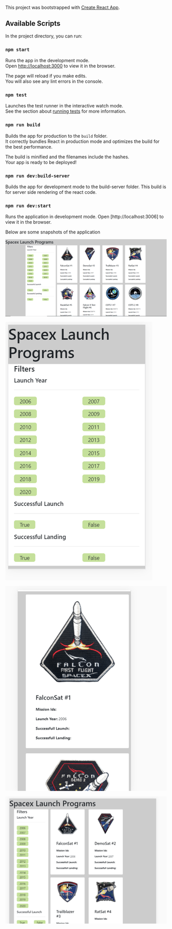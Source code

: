 This project was bootstrapped with [Create React App](https://github.com/facebook/create-react-app).

## Available Scripts

In the project directory, you can run:

### `npm start`

Runs the app in the development mode.<br />
Open [http://localhost:3000](http://localhost:3000) to view it in the browser.

The page will reload if you make edits.<br />
You will also see any lint errors in the console.

### `npm test`

Launches the test runner in the interactive watch mode.<br />
See the section about [running tests](https://facebook.github.io/create-react-app/docs/running-tests) for more information.

### `npm run build`

Builds the app for production to the `build` folder.<br />
It correctly bundles React in production mode and optimizes the build for the best performance.

The build is minified and the filenames include the hashes.<br />
Your app is ready to be deployed!

### `npm run dev:build-server`

Builds the app for development mode to the build-server folder.
This build is for server side rendering of the react code.

### `npm run dev:start`

Runs the application in development mode.
Open [http://localhost:3006] to view it in the browser.

Below are some snapshots of the application 


![Alt text](/public/desktop.png?raw=true "Desktop View")

![Alt text](/public/mobile1.png?raw=true "Mobile View")

![Alt text](/public/mobile2.png?raw=true "Mobile View")

![Alt text](/public/tablet.png?raw=true "Tablet View")
